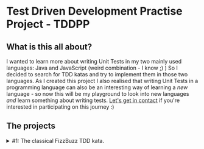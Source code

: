 # Test Driven Development Practise Project - **TDDPP**

## What is this all about?

I wanted to learn more about writing Unit Tests in my two mainly used languages: Java and JavaScript (weird combination - I know ;) ) So I decided to search for TDD katas and try to implement them in those two languages. As I created this project I also realised that writing Unit Tests in a programming language can also be an interesting way of learning a _new_ language - so now this will be my playground to look into new languages _and_ learn something about writing tests. [Let's get in contact](https://twitter.com/coding_max) if you're interested in participating on this journey :)

## The projects

<details>
    <summary>#1: The classical FizzBuzz TDD kata. </summary>

Problem Description

Imagine the scene. You are eleven years old, and in the five minutes before the end of the lesson, your Maths teacher decides he should make his class more “fun” by introducing a “game”. He explains that he is going to point at each pupil in turn and ask them to say the next number in sequence, starting from one. The “fun” part is that if the number is divisible by three, you instead say “Fizz” and if it is divisible by five you say “Buzz”. So now your maths teacher is pointing at all of your classmates in turn, and they happily shout “one!”, “two!”, “Fizz!”, “four!”, “Buzz!”… until he very deliberately points at you, fixing you with a steely gaze… time stands still, your mouth dries up, your palms become sweatier and sweatier until you finally manage to croak “Fizz!”. Doom is avoided, and the pointing finger moves on.

So of course in order to avoid embarassment infront of your whole class, you have to get the full list printed out so you know what to say. Your class has about 33 pupils and he might go round three times before the bell rings for breaktime. Next maths lesson is on Thursday. Get coding!

Write a program that prints the numbers from 1 to 100. But for multiples of three print “Fizz” instead of the number and for the multiples of five print “Buzz”. For numbers which are multiples of both three and five print “FizzBuzz “.

Sample output:

```
1
2
Fizz
4
Buzz
Fizz
7
8
Fizz
Buzz
11
Fizz
13
14
FizzBuzz
16
17
Fizz
19
Buzz
...
```

</details>
